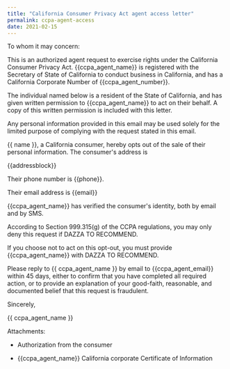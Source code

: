 ```yaml
---
title: "California Consumer Privacy Act agent access letter"
permalink: ccpa-agent-access
date: 2021-02-15
---
```


To whom it may concern:

This is an authorized agent request to exercise rights under the
California Consumer Privacy Act.  {{ccpa_agent_name}}
is registered with the Secretary of State of
California to conduct business in California,
and has a California Corporate Number of
{{ccpa_agent_number}}.

The individual named below is a resident of the State
of California, and has given written permission to
{{ccpa_agent_name}} to act on their behalf. A copy of
this written permission is included with this letter.

Any personal information provided in this email may
be used solely for the limited purpose of complying with the
request stated in this email.

{{ name }}, a California consumer, hereby opts out of the
sale of their personal information.  The consumer's address is

{{addressblock}}

Their phone number is {{phone}}.

Their email address is {{email}}

{{ccpa_agent_name}} has verified the consumer's
identity, both by email and by SMS.

According to Section 999.315(g) of the CCPA
regulations, you may only deny this request
if DAZZA TO RECOMMEND.

If you choose not to act on this opt-out, you must
provide {{ccpa_agent_name}} with DAZZA TO RECOMMEND.

Please reply to {{ ccpa_agent_name }} by email to
{{ccpa_agent_email}} within 45 days, either to confirm
that you have completed all required action, or to
provide an explanation of your good-faith, reasonable,
and documented belief that this request is fraudulent.

Sincerely,

{{ ccpa_agent_name }}

Attachments:

 * Authorization from the consumer

 * {{ccpa_agent_name}} California corporate Certificate of Information
